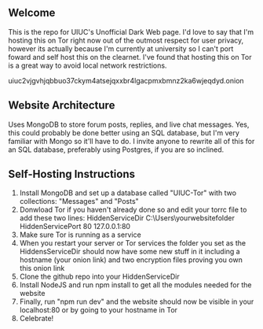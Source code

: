 ## Welcome

This is the repo for UIUC's Unofficial Dark Web page. I'd love to say that I'm hosting this on Tor right now out of the outmost respect for user privacy, however its actually because I'm currently at university so I can't port foward and self host this on the clearnet. I've found that hosting this on Tor is a great way to avoid local network restrictions.

uiuc2vjgvhjqbbuo37ckym4atsejqxxbr4lgacpmxbmnz2ka6wjeqdyd.onion

## Website Architecture

Uses MongoDB to store forum posts, replies, and live chat messages. Yes, this could probably be done better using an SQL database, but I'm very familiar with Mongo so it'll have to do. I invite anyone to rewrite all of this for an SQL database, preferably using Postgres, if you are so inclined.

## Self-Hosting Instructions

1. Install MongoDB and set up a database called "UIUC-Tor" with two collections: "Messages" and "Posts"
2. Donwload Tor if you haven't already done so and edit your torrc file to add these two lines:
   HiddenServiceDir C:\Users\yourwebsitefolder
   HiddenServicePort 80 127.0.0.1:80
3. Make sure Tor is running as a service 
4. When you restart your server or Tor services the folder you set as the HiddensServiceDir should now have some new stuff in it including a hostname (your onion link) and two encryption files proving you own this onion link
5. Clone the github repo into your HiddenServiceDir
6. Install NodeJS and run npm install to get all the modules needed for the website
7. Finally, run "npm run dev" and the website should now be visible in your localhost:80 or by going to your hostname in Tor
8. Celebrate!
